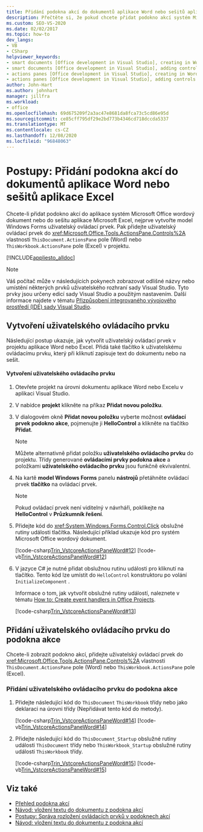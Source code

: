 ```yaml
---
title: Přidání podokna akcí do dokumentů aplikace Word nebo sešitů aplikace Excel
description: Přečtěte si, že pokud chcete přidat podokno akcí systém Microsoft Office do dokumentu aplikace Word nebo do sešitu aplikace Microsoft Excel, je třeba nejprve vytvořit model Windows Forms uživatelský ovládací prvek.
ms.custom: SEO-VS-2020
ms.date: 02/02/2017
ms.topic: how-to
dev_langs:
- VB
- CSharp
helpviewer_keywords:
- smart documents [Office development in Visual Studio], creating in Word
- smart documents [Office development in Visual Studio], adding controls
- actions panes [Office development in Visual Studio], creating in Word
- actions panes [Office development in Visual Studio], adding controls
author: John-Hart
ms.author: johnhart
manager: jillfra
ms.workload:
- office
ms.openlocfilehash: 69d675209f2a3ac47e8681da8fca73c5cd86e95d
ms.sourcegitcommit: ce85cff795df29e2bd773b4346cd718dccda5337
ms.translationtype: MT
ms.contentlocale: cs-CZ
ms.lasthandoff: 12/08/2020
ms.locfileid: "96848063"
---
```

# <a name="how-to-add-an-actions-pane-to-word-documents-or-excel-workbooks"></a>Postupy: Přidání podokna akcí do dokumentů aplikace Word nebo sešitů aplikace Excel
  Chcete-li přidat podokno akcí do aplikace systém Microsoft Office wordový dokument nebo do sešitu aplikace Microsoft Excel, nejprve vytvořte model Windows Forms uživatelský ovládací prvek. Pak přidejte uživatelský ovládací prvek do <xref:Microsoft.Office.Tools.ActionsPane.Controls%2A> vlastnosti `ThisDocument.ActionsPane` pole (Word) nebo `ThisWorkbook.ActionsPane` pole (Excel) v projektu.

 [!INCLUDE[appliesto_alldoc](../vsto/includes/appliesto-alldoc-md.md)]

> [!NOTE]
> Váš počítač může v následujících pokynech zobrazovat odlišné názvy nebo umístění některých prvků uživatelského rozhraní sady Visual Studio. Tyto prvky jsou určeny edicí sady Visual Studio a použitým nastavením. Další informace najdete v tématu [Přizpůsobení integrovaného vývojového prostředí (IDE) sady Visual Studio](../ide/personalizing-the-visual-studio-ide.md).

## <a name="creating-the-user-control"></a>Vytvoření uživatelského ovládacího prvku
 Následující postup ukazuje, jak vytvořit uživatelský ovládací prvek v projektu aplikace Word nebo Excel. Přidá také tlačítko k uživatelskému ovládacímu prvku, který při kliknutí zapisuje text do dokumentu nebo na sešit.

#### <a name="to-create-the-user-control"></a>Vytvoření uživatelského ovládacího prvku

1. Otevřete projekt na úrovni dokumentu aplikace Word nebo Excelu v aplikaci Visual Studio.

2. V nabídce **projekt** klikněte na příkaz **Přidat novou položku**.

3. V dialogovém okně **Přidat novou položku** vyberte možnost **ovládací prvek podokno akce**, pojmenujte ji **HelloControl** a klikněte na tlačítko **Přidat**.

    > [!NOTE]
    > Můžete alternativně přidat položku **uživatelského ovládacího prvku** do projektu. Třídy generované **ovládacími prvky podokna akce** a položkami **uživatelského ovládacího prvku** jsou funkčně ekvivalentní.

4. Na kartě **model Windows Forms** panelu **nástrojů** přetáhněte ovládací prvek **tlačítko** na ovládací prvek.

    > [!NOTE]
    > Pokud ovládací prvek není viditelný v návrháři, poklikejte na **HelloControl** v **Průzkumník řešení**.

5. Přidejte kód do <xref:System.Windows.Forms.Control.Click> obslužné rutiny události tlačítka. Následující příklad ukazuje kód pro systém Microsoft Office wordový dokument.

     [!code-csharp[Trin_VstcoreActionsPaneWord#12](../vsto/codesnippet/CSharp/Trin_VstcoreActionsPaneWordCS/HelloControl.cs#12)]
     [!code-vb[Trin_VstcoreActionsPaneWord#12](../vsto/codesnippet/VisualBasic/Trin_VstcoreActionsPaneWordVB/HelloControl.vb#12)]

6. V jazyce C# je nutné přidat obslužnou rutinu události pro kliknutí na tlačítko. Tento kód lze umístit do `HelloControl` konstruktoru po volání `InitializeComponent` .

     Informace o tom, jak vytvořit obslužné rutiny událostí, naleznete v tématu [How to: Create event handlers in Office Projects](../vsto/how-to-create-event-handlers-in-office-projects.md).

     [!code-csharp[Trin_VstcoreActionsPaneWord#13](../vsto/codesnippet/CSharp/Trin_VstcoreActionsPaneWordCS/HelloControl.cs#13)]

## <a name="add-the-user-control-to-the-actions-pane"></a>Přidání uživatelského ovládacího prvku do podokna akce
 Chcete-li zobrazit podokno akcí, přidejte uživatelský ovládací prvek do <xref:Microsoft.Office.Tools.ActionsPane.Controls%2A> vlastnosti `ThisDocument.ActionsPane` pole (Word) nebo `ThisWorkbook.ActionsPane` pole (Excel).

### <a name="to-add-the-user-control-to-the-actions-pane"></a>Přidání uživatelského ovládacího prvku do podokna akce

1. Přidejte následující kód do `ThisDocument` `ThisWorkbook` třídy nebo jako deklaraci na úrovni třídy (Nepřidávat tento kód do metody).

     [!code-csharp[Trin_VstcoreActionsPaneWord#14](../vsto/codesnippet/CSharp/Trin_VstcoreActionsPaneWordCS/ThisDocument.cs#14)]
     [!code-vb[Trin_VstcoreActionsPaneWord#14](../vsto/codesnippet/VisualBasic/Trin_VstcoreActionsPaneWordVB/ThisDocument.vb#14)]

2. Přidejte následující kód do `ThisDocument_Startup` obslužné rutiny události `ThisDocument` třídy nebo `ThisWorkbook_Startup` obslužné rutiny události `ThisWorkbook` třídy.

     [!code-csharp[Trin_VstcoreActionsPaneWord#15](../vsto/codesnippet/CSharp/Trin_VstcoreActionsPaneWordCS/ThisDocument.cs#15)]
     [!code-vb[Trin_VstcoreActionsPaneWord#15](../vsto/codesnippet/VisualBasic/Trin_VstcoreActionsPaneWordVB/ThisDocument.vb#15)]

## <a name="see-also"></a>Viz také
- [Přehled podokna akcí](../vsto/actions-pane-overview.md)
- [Návod: vložení textu do dokumentu z podokna akcí](../vsto/walkthrough-inserting-text-into-a-document-from-an-actions-pane.md)
- [Postupy: Správa rozložení ovládacích prvků v podoknech akcí](../vsto/how-to-manage-control-layout-on-actions-panes.md)
- [Návod: vložení textu do dokumentu z podokna akcí](../vsto/walkthrough-inserting-text-into-a-document-from-an-actions-pane.md)
